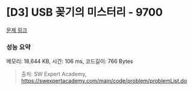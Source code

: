 # [D3] USB 꽂기의 미스터리 - 9700 

[문제 링크](https://swexpertacademy.com/main/code/problem/problemDetail.do?contestProbId=AXDNEA3aaU0DFAVX) 

### 성능 요약

메모리: 18,644 KB, 시간: 106 ms, 코드길이: 766 Bytes



> 출처: SW Expert Academy, https://swexpertacademy.com/main/code/problem/problemList.do